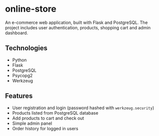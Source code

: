 # online-store

An e-commerce web application, built with Flask and PostgreSQL. The project includes user authentication, products, shopping cart and admin dashboard.

## Technologies
- Python
- Flask
- PostgreSQL
- Psycopg2
- Werkzeug

## Features
- User registration and login (password hashed with `werkzeug.security`)
- Products listed from PostgreSQL database
- Add products to cart and check out
- Simple admin panel
- Order history for logged in users